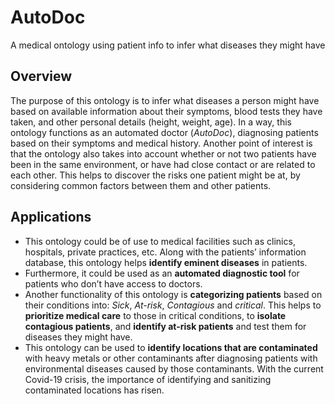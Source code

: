 # AutoDoc
A medical ontology using patient info to infer what diseases they might have

## Overview
The purpose of this ontology is to infer what diseases a person might have based on available information about their symptoms, blood tests they have taken, and other personal details (height, weight, age). In a way, this ontology functions as an automated doctor (*AutoDoc*), diagnosing patients based on their symptoms and medical history.
Another point of interest is that the ontology also takes into account whether or not two patients have been in the same environment, or have had close contact or are related to each other. This helps to discover the risks one patient might be at, by considering common factors between them and other patients. 

## Applications
* This ontology could be of use to medical facilities such as clinics, hospitals, private practices, etc. Along with the patients’ information database, this ontology helps **identify eminent diseases** in patients. 
* Furthermore, it could be used as an **automated diagnostic tool** for patients who don’t have access to doctors.
* Another functionality of this ontology is **categorizing patients** based on their conditions into: *Sick*, *At-risk*, *Contagious* and *critical*. This helps to **prioritize medical care** to those in critical conditions, to **isolate contagious patients**, and **identify at-risk patients** and test them for diseases they might have.
* This ontology can be used to **identify locations that are contaminated** with heavy metals or other contaminants after diagnosing patients with environmental diseases caused by those contaminants. With the current Covid-19 crisis, the importance of identifying and sanitizing contaminated locations has risen.

